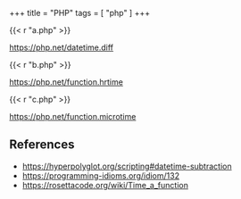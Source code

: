 +++
title = "PHP"
tags = [ "php" ]
+++

{{< r "a.php" >}}

<https://php.net/datetime.diff>

{{< r "b.php" >}}

<https://php.net/function.hrtime>

{{< r "c.php" >}}

<https://php.net/function.microtime>

## References

- <https://hyperpolyglot.org/scripting#datetime-subtraction>
- <https://programming-idioms.org/idiom/132>
- <https://rosettacode.org/wiki/Time_a_function>
